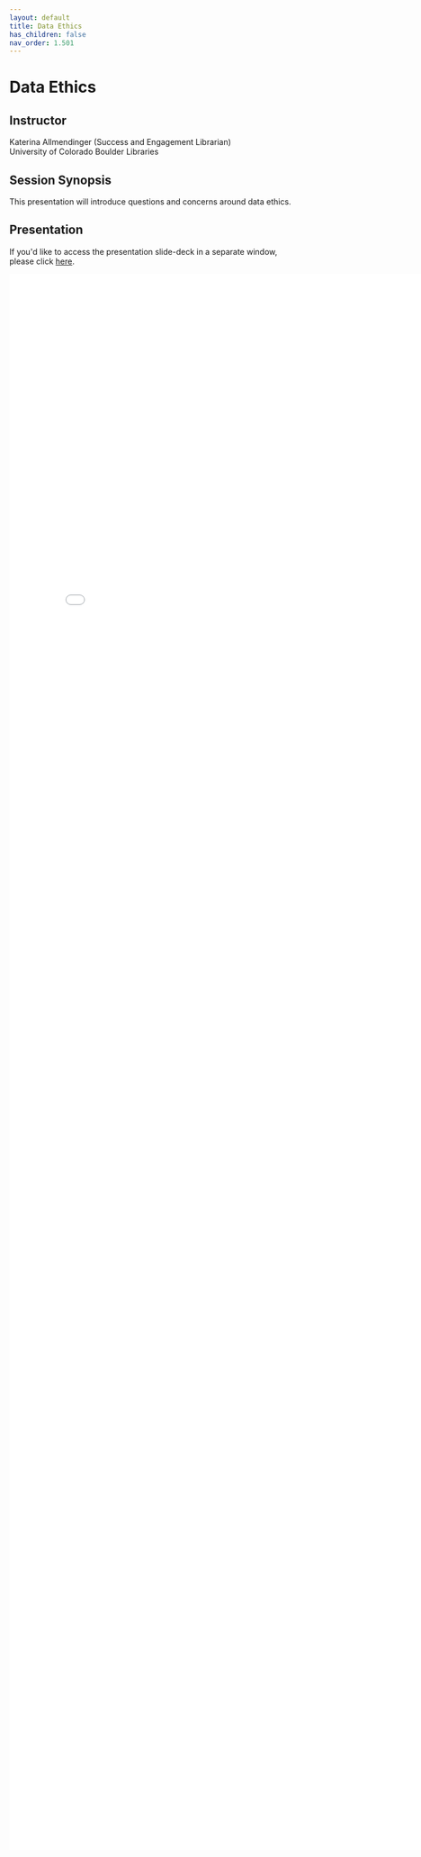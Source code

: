 ```yaml
---
layout: default
title: Data Ethics
has_children: false
nav_order: 1.501
---
```


# Data Ethics 

## Instructor

Katerina Allmendinger (Success and Engagement Librarian)\
University of Colorado Boulder Libraries

## Session Synopsis

This presentation will introduce questions and concerns around data ethics. 

## Presentation

If you'd like to access the presentation slide-deck in a separate window, please click [here](ethics/DataEthics20240820.pdf).

<iframe src="ethics/DataEthics20240820.pdf" style="width: 800px; height: 2800px;" frameBorder="0"></iframe>




